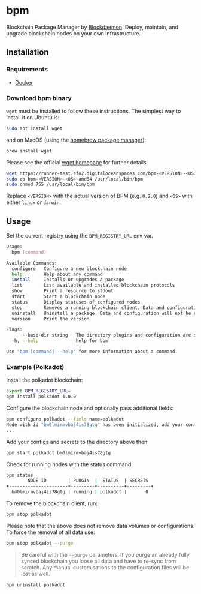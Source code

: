 # bpm

Blockchain Package Manager by [Blockdaemon](https://blockdaemon.com/). Deploy, maintain, and upgrade blockchain nodes on your own infrastructure.

## Installation

### Requirements

- [Docker](https://www.docker.com/)

### Download bpm binary

`wget` must be installed to follow these instructions. The simplest way to install it on Ubuntu is:

```bash
sudo apt install wget
```

and on MacOS (using the [homebrew package manager](https://brew.sh/)):

```bash
brew install wget
```

Please see the official [wget homepage](https://www.gnu.org/software/wget/) for further details.

```bash
wget https://runner-test.sfo2.digitaloceanspaces.com/bpm-<VERSION>-<OS>-amd64
sudo cp bpm-<VERSION>-<OS>-amd64 /usr/local/bin/bpm
sudo chmod 755 /usr/local/bin/bpm
```

Replace `<VERSION>` with the actual version of BPM (e.g. `0.2.0`) and `<OS>` with either `linux` or `darwin`.

## Usage

Set the current registry using the `BPM_REGISTRY_URL` env var.

```bash
Usage:
  bpm [command]

Available Commands:
  configure   Configure a new blockchain node
  help        Help about any command
  install     Installs or upgrades a package
  list        List available and installed blockchain protocols
  show        Print a resource to stdout
  start       Start a blockchain node
  status      Display statuses of configured nodes
  stop        Removes a running blockchain client. Data and configuration will not be removed.
  uninstall   Uninstall a package. Data and configuration will not be removed.
  version     Print the version

Flags:
      --base-dir string   The directory plugins and configuration are stored (default "~/.bpm/")
  -h, --help              help for bpm

Use "bpm [command] --help" for more information about a command.
```

### Example (Polkadot)

Install the polkadot blockchain:

```bash
export BPM_REGISTRY_URL= 
bpm install polkadot 1.0.0
```

Configure the blockchain node and optionally pass additional fields:

```bash
bpm configure polkadot --field name=polkadot
Node with id "bm0lmirmvbaj4is78gtg" has been initialized, add your configuration (node.json) and secrets here:
...
```

Add your configs and secrets to the directory above then:

```bash
bpm start polkadot bm0lmirmvbaj4is78gtg
```

Check for running nodes with the status command:

```bash
bpm status
        NODE ID        | PLUGIN  |  STATUS  | SECRETS
+----------------------+---------+----------+---------+
  bm0lmirmvbaj4is78gtg | running | polkadot |       0
```

To remove the blockchain client, run:

```bash
bpm stop polkadot
```

Please note that the above does not remove data volumes or configurations. To force the removal of all data use:

```bash
bpm stop polkadot --purge
```

> Be careful with the `--purge` parameters. If you purge an already fully synced blockchain you loose all data and have to re-sync from scratch. Any manual customisations to the configuration files will be lost as well.

```bash
bpm uninstall polkadot
```
